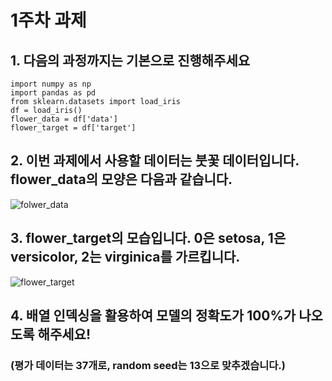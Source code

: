 # 1주차 과제
## 1. 다음의 과정까지는 기본으로 진행해주세요
```
import numpy as np
import pandas as pd
from sklearn.datasets import load_iris
df = load_iris()
flower_data = df['data']
flower_target = df['target']
```
## 2. 이번 과제에서 사용할 데이터는 붓꽃 데이터입니다. flower_data의 모양은 다음과 같습니다.
![folwer_data](https://user-images.githubusercontent.com/50089365/131536107-1a4ab39e-0476-4cf0-8ea2-3159601c141a.PNG)

## 3. flower_target의 모습입니다. 0은 setosa, 1은 versicolor, 2는 virginica를 가르킵니다.
![flower_target](https://user-images.githubusercontent.com/50089365/131536223-88079225-828e-4de0-a032-817ed909b4c5.PNG)

## 4. 배열 인덱싱을 활용하여 모델의 정확도가 100%가 나오도록 해주세요!
### (평가 데이터는 37개로, random seed는 13으로 맞추겠습니다.)
